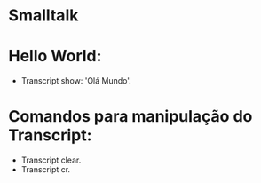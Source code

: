 # Smalltalk

# Hello World:

- Transcript show: 'Olá Mundo'.

# Comandos para manipulação do Transcript:

- Transcript clear.
- Transcript cr.
